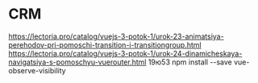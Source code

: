 # CRM
https://lectoria.pro/catalog/vuejs-3-potok-1/urok-23-animatsiya-perehodov-pri-pomoschi-transition-i-transitiongroup.html
https://lectoria.pro/catalog/vuejs-3-potok-1/urok-24-dinamicheskaya-navigatsiya-s-pomoschyu-vuerouter.html
19ю53
npm install --save vue-observe-visibility
